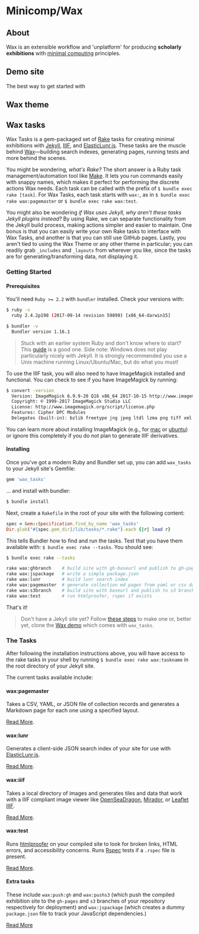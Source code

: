 # Minicomp/Wax

## About

Wax is an extensible workflow and 'unplatform' for producing __scholarly exhibitions__ with [minimal computing](http://go-dh.github.io/mincomp/) principles.

## Demo site

The best way to get started with
## Wax theme

## Wax tasks

Wax Tasks is a gem-packaged set of [Rake](https://ruby.github.io/rake/) tasks for creating minimal exhibitions with [Jekyll](https://jekyllrb.com/), [IIIF](http://iiif.io), and [ElasticLunr.js](http://elasticlunr.com/). These tasks are the muscle behind [Wax](/wax/)—building search indexes, generating pages, running tests and more behind the scenes.

You might be wondering, *what's Rake?* The short answer is a Ruby task management/automation tool like [Make](). It lets you run commands easily with snappy names, which makes it perfect for performing the discrete actions Wax needs. Each task can be called with the prefix of `$ bundle exec rake [task]`. For Wax Tasks, each task starts with `wax:`, as in `$ bundle exec rake wax:pagemaster` or `$ bundle exec rake wax:test`.

You might also be wondering *if Wax uses Jekyll, why aren't these tasks Jekyll plugins instead?* By using Rake, we can separate functionality from the Jekyll build process, making actions simpler and easier to maintain. One bonus is that you can easily write your own Rake tasks to interface with Wax Tasks, and another is that you can still use GitHub pages. Lastly, you aren't tied to using the Wax Theme or any other theme in particular; you can readily grab `_includes` and `_layouts` from wherever you like, since the tasks are for generating/transforming data, not displaying it.

### Getting Started

#### Prerequisites

You'll need `Ruby >= 2.2` with `bundler` installed. Check your versions with:
```bash
$ ruby -v
  ruby 2.4.2p198 (2017-09-14 revision 59899) [x86_64-darwin15]

$ bundler -v
  Bundler version 1.16.1
```
> Stuck with an earlier system Ruby and don't know where to start? This [guide](https://learn.cloudcannon.com/jekyll/install-jekyll-on-linux/) is a good one. Side note: Windows does not play particularly nicely with Jekyll. It is strongly recommended you use a Unix machine running Linux/Ubuntu/Mac, but do what you must!

To use the IIIF task, you will also need to have ImageMagick installed and functional. You can check to see if you have ImageMagick by running:
```bash
$ convert -version
  Version: ImageMagick 6.9.9-20 Q16 x86_64 2017-10-15 http://www.imagemagick.org
  Copyright: © 1999-2017 ImageMagick Studio LLC
  License: http://www.imagemagick.org/script/license.php
  Features: Cipher DPC Modules
  Delegates (built-in): bzlib freetype jng jpeg ltdl lzma png tiff xml zlib
```

You can learn more about installing ImageMagick (e.g., for [mac](http://macappstore.org/imagemagick/) or [ubuntu](https://www.tutorialspoint.com/articles/how-to-install-imagemagick-on-ubuntu)) or ignore this completely if you do not plan to generate IIIF derivatives.

#### Installing

Once you've got a modern Ruby and Bundler set up, you can add `wax_tasks` to your Jekyll site's Gemfile:

```ruby
gem 'wax_tasks'
```

... and install with bundler:

```bash
$ bundle install
```

Next, create a `Rakefile` in the root of your site with the following content:
```ruby
spec = Gem::Specification.find_by_name 'wax_tasks'
Dir.glob("#{spec.gem_dir}/lib/tasks/*.rake").each {|r| load r}
```

This tells Bundler how to find and run the tasks. Test that you have them available with: `$ bundle exec rake --tasks`. You should see:
```bash
$ bundle exec rake --tasks

rake wax:ghbranch    # build site with gh-baseurl and publish to gh-pages b...
rake wax:jspackage   # write a simple package.json
rake wax:lunr        # build lunr search index
rake wax:pagemaster  # generate collection md pages from yaml or csv data s...
rake wax:s3branch    # build site with baseurl and publish to s3 branch
rake wax:test        # run htmlproofer, rspec if exists
```

That's it!

> Don't have a Jekyll site yet? Follow [these steps](https://jekyllrb.com/docs/quickstart/) to make one or, better yet, clone the [Wax demo](https://github.com/minicomp/wax) which comes with `wax_tasks`.

### The Tasks

After following the installation instructions above, you will have access to the rake tasks in your shell by running `$ bundle exec rake wax:taskname` in the root directory of your Jekyll site.

The current tasks available include:


#### wax:pagemaster

Takes a CSV, YAML, or JSON file of collection records and generates a Markdown page for each one using a specified layout.

[Read More](/wax/tasks/pagemaster#top).

#### wax:lunr

Generates a client-side JSON search index of your site for use with [ElasticLunr.js](http://elasticlunr.com/).

[Read More](/wax/tasks/lunr#top).

#### wax:iiif

Takes a local directory of images and generates tiles and data that work with a IIIF compliant image viewer like [OpenSeaDragon](https://openseadragon.github.io/), [Mirador](http://projectmirador.org/), or [Leaflet IIIF](https://github.com/mejackreed/Leaflet-IIIF).

[Read More](/wax/tasks/iiif#top).

#### wax:test

Runs [htmlproofer](https://github.com/gjtorikian/html-proofer) on your compiled site to look for broken links, HTML errors, and accessibility concerns. Runs [Rspec](http://rspec.info/) tests if a `.rspec` file is present.

[Read More](/wax/tasks/test#top).


#### Extra tasks

These include `wax:push:gh` and `wax:pushs3` (which push the compiled exhibition site to the `gh-pages` and `s3` branches of your repository respectively for deployment) and `wax:jspackage` (which creates a dummy `package.json` file to track your JavaScript dependencies.)

[Read More](/wax/tasks/extras#top)
